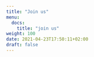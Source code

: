 ```yaml
---
title: "Join us"
menu:
  docs:
    title: "join us"
weight: 100
date: 2021-04-23T17:50:11+02:00
draft: false
---
```


